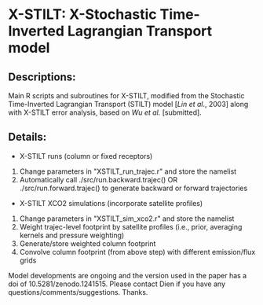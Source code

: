 # X-STILT: X-Stochastic Time-Inverted Lagrangian Transport model 
## Descriptions:
Main R scripts and subroutines for X-STILT, modified from the Stochastic Time-Inverted Lagrangian Transport (STILT) model [*Lin et al*., 2003] along with X-STILT error analysis, based on *Wu et al.* [submitted]. 

## Details:
- X-STILT runs (column or fixed receptors)
1. Change parameters in "XSTILT_run_trajec.r" and store the namelist
2. Automatically call ./src/run.backward.trajec() OR ./src/run.forward.trajec()
   to generate backward or forward trajectories

- X-STILT XCO2 simulations (incorporate satellite profiles)
1. Change parameters in "XSTILT_sim_xco2.r" and store the namelist
2. Weight trajec-level footprint by satellite profiles (i.e., prior, averaging kernels and pressure weighting)
3. Generate/store weighted column footprint
4. Convolve column footprint (from above step) with different emission/flux grids

Model developments are ongoing and the version used in the paper has a doi of 10.5281/zenodo.1241515. 
Please contact Dien if you have any questions/comments/suggestions. Thanks. 
